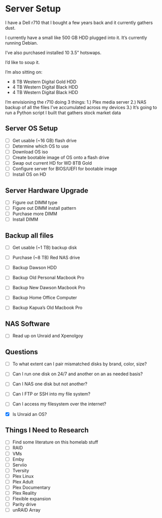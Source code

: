 # Server Setup

I have a Dell r710 that I bought a few years back and it currently gathers dust.

I currently have a small like 500 GB HDD plugged into it. It’s currently running Debian.

I’ve also purchased installed 10 3.5” hotswaps.

I’d like to soup it.

I’m also sitting on:
-	8 TB Western Digital Gold HDD
-	4 TB Western Digital Black HDD
-	4 TB Western Digital Black HDD

I’m envisioning the r710 doing 3 things:
1.)	Plex media server
2.)	NAS backup of all the files I’ve accumulated across my devices
3.)	It’s going to run a Python script I built that gathers stock market data

## Server OS Setup
- [ ] Get usable (~16 GB) flash drive
- [ ] Determine which OS to use
- [ ] Download OS iso
- [ ] Create bootable image of OS onto a flash drive
- [ ] Swap out current HD for WD 8TB Gold
- [ ] Configure server for BIOS/UEFI for bootable image 
- [ ] Install OS on HD

## Server Hardware Upgrade
- [ ] Figure out DIMM type
- [ ] Figure out DIMM install pattern
- [ ] Purchase more DIMM
- [ ] Install DIMM

## Backup all files
- [ ] Get usable (~1 TB) backup disk
- [ ] Purchase (~8 TB) Red NAS drive
- [ ] Backup Dawson HDD
- [ ] Backup Old Personal Macbook Pro
- [ ] Backup New Dawson Macbook Pro
- [ ] Backup Home Office Computer
- [ ] Backup Kapua’s Old Macbook Pro


## NAS Software
- [ ] Read up on Unraid and Xpenolgoy

## Questions
- [ ] To what extent can I pair mismatched disks by brand, color, size?
- [ ] Can I run one disk on 24/7 and another on an as needed basis?
- [ ] Can I NAS one disk but not another?
- [ ] Can I FTP or SSH into my file system?
- [ ] Can I access my filesystem over the internet?
- [x] Is Unraid an OS?


## Things I Need to Research
- [ ] Find some literature on this homelab stuff
- [ ] RAID
- [ ] VMs
- [ ] Emby
- [ ] Serviio
- [ ] Tversity
- [ ] Plex Linux
- [ ] Plex Adult
- [ ] Plex Documentary
- [ ] Plex Reality
- [ ] Flexible expansion
- [ ] Parity drive
- [ ] unRAID Array
